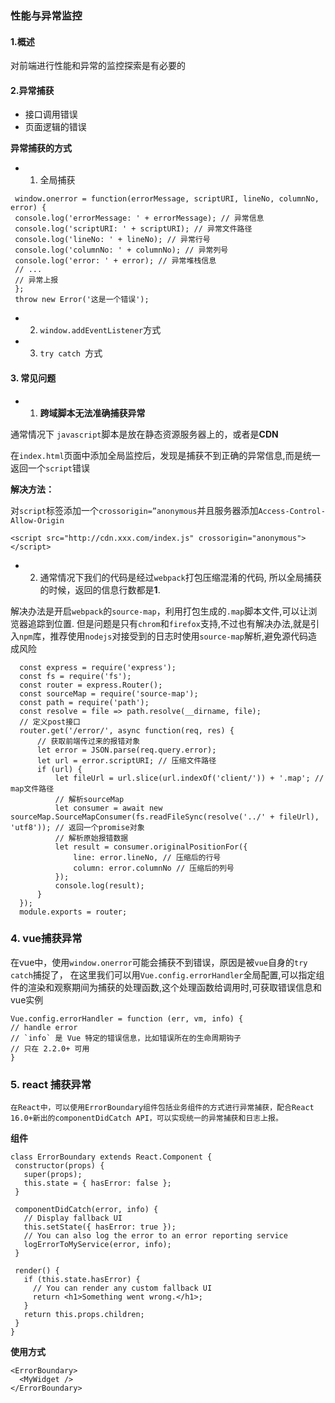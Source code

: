 
### 性能与异常监控

#### 1.概述

对前端进行性能和异常的监控探索是有必要的

#### 2.异常捕获
  + 接口调用错误
  + 页面逻辑的错误

  **异常捕获的方式**

   + 1. 全局捕获

   ```
    window.onerror = function(errorMessage, scriptURI, lineNo, columnNo, error) {
    console.log('errorMessage: ' + errorMessage); // 异常信息
    console.log('scriptURI: ' + scriptURI); // 异常文件路径
    console.log('lineNo: ' + lineNo); // 异常行号
    console.log('columnNo: ' + columnNo); // 异常列号
    console.log('error: ' + error); // 异常堆栈信息
    // ...
    // 异常上报
    };
    throw new Error('这是一个错误');

 ```  
  + 2. `window.addEventListener`方式
  + 3. `try catch `方式

#### 3. 常见问题

  + 1. **跨域脚本无法准确捕获异常**

  通常情况下 `javascript`脚本是放在静态资源服务器上的，或者是**CDN**

  在`index.html`页面中添加全局监控后，发现是捕获不到正确的异常信息,而是统一返回一个`script`错误

  **解决方法：**

  对`script`标签添加一个`crossorigin=”anonymous`并且服务器添加`Access-Control-Allow-Origin`

  `<script src="http://cdn.xxx.com/index.js" crossorigin="anonymous"></script>`

  + 2. 通常情况下我们的代码是经过`webpack`打包压缩混淆的代码, 所以全局捕获的时候，返回的信息行数都是**1**.

  解决办法是开启`webpack`的`source-map`，利用打包生成的`.map`脚本文件,可以让浏览器追踪到位置.
  但是问题是只有`chrom`和`firefox`支持,不过也有解决办法,就是引入`npm`库，推荐使用`nodejs`对接受到的日志时使用`source-map`解析,避免源代码造成风险

  ```
    const express = require('express');
    const fs = require('fs');
    const router = express.Router();
    const sourceMap = require('source-map');
    const path = require('path');
    const resolve = file => path.resolve(__dirname, file);
    // 定义post接口
    router.get('/error/', async function(req, res) {
        // 获取前端传过来的报错对象
        let error = JSON.parse(req.query.error);
        let url = error.scriptURI; // 压缩文件路径
        if (url) {
            let fileUrl = url.slice(url.indexOf('client/')) + '.map'; // map文件路径
            // 解析sourceMap
            let consumer = await new sourceMap.SourceMapConsumer(fs.readFileSync(resolve('../' + fileUrl), 'utf8')); // 返回一个promise对象
            // 解析原始报错数据
            let result = consumer.originalPositionFor({
                line: error.lineNo, // 压缩后的行号
                column: error.columnNo // 压缩后的列号
            });
            console.log(result);
        }
    });
    module.exports = router;

  ```

  ### 4. vue捕获异常
  在vue中，使用`window.onerror`可能会捕获不到错误，原因是被`vue`自身的`try catch`捕捉了，
  在这里我们可以用`Vue.config.errorHandler`全局配置,可以指定组件的渲染和观察期间为捕获的处理函数,这个处理函数给调用时,可获取错误信息和vue实例

  ```
  Vue.config.errorHandler = function (err, vm, info) {
  // handle error
  // `info` 是 Vue 特定的错误信息，比如错误所在的生命周期钩子
  // 只在 2.2.0+ 可用
}

```

### 5. react 捕获异常

```
在React中，可以使用ErrorBoundary组件包括业务组件的方式进行异常捕获，配合React 16.0+新出的componentDidCatch API，可以实现统一的异常捕获和日志上报。
```
 **组件**

 ```
 class ErrorBoundary extends React.Component {
  constructor(props) {
    super(props);
    this.state = { hasError: false };
  }

  componentDidCatch(error, info) {
    // Display fallback UI
    this.setState({ hasError: true });
    // You can also log the error to an error reporting service
    logErrorToMyService(error, info);
  }

  render() {
    if (this.state.hasError) {
      // You can render any custom fallback UI
      return <h1>Something went wrong.</h1>;
    }
    return this.props.children;
  }
}
```
 **使用方式**
```
<ErrorBoundary>
  <MyWidget />
</ErrorBoundary>
```
